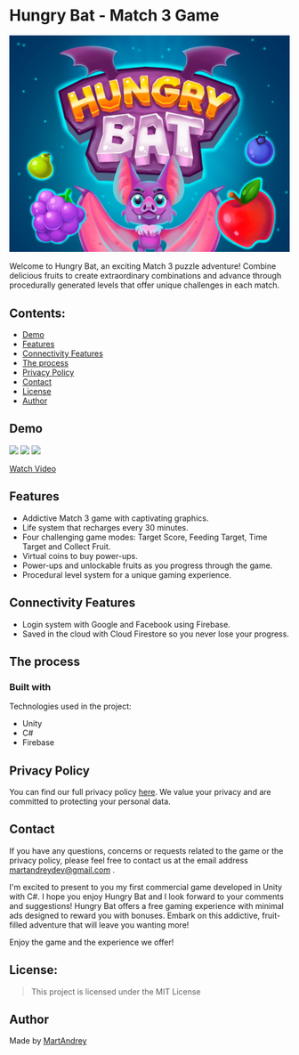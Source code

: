 # Hungry Bat - Match 3 Game

![Hungry Bat Logo](Assets/Sprites/Project/hungrybat_logo.png)

Welcome to Hungry Bat, an exciting Match 3 puzzle adventure! Combine delicious fruits to create extraordinary combinations and advance through procedurally generated levels that offer unique challenges in each match.

## Contents:

-   [Demo](#demo)
-   [Features](#features)
-   [Connectivity Features](#connectivity-features)
-   [The process](#the-process)
-   [Privacy Policy](#privacy-policy)
-   [Contact](#contact)
-   [License](#license)
-   [Author](#author)

## Demo

<img src="https://github.com/MartAndrey/Hungry_Bat/assets/94258941/b1e4001c-5a12-45b4-91cf-67e75c746baa" width="30%"></img>
<img src="https://github.com/MartAndrey/Hungry_Bat/assets/94258941/65ba4364-93c8-494b-817b-d9588dbea3bb" width="30%"></img>
<img src="https://github.com/MartAndrey/Hungry_Bat/assets/94258941/665dd799-b08b-4597-bf34-7db7ba48fd16" width="30%"></img>

[Watch Video](https://www.youtube.com/embed/Pu8vAirWgO4?si=PBLuCt3kibH2oB9b)

## Features
- Addictive Match 3 game with captivating graphics.
- Life system that recharges every 30 minutes.
- Four challenging game modes: Target Score, Feeding Target, Time Target and Collect Fruit.
- Virtual coins to buy power-ups.
- Power-ups and unlockable fruits as you progress through the game.
- Procedural level system for a unique gaming experience.

## Connectivity Features
- Login system with Google and Facebook using Firebase.
- Saved in the cloud with Cloud Firestore so you never lose your progress.

## The process
### **Built with**

Technologies used in the project:

-   Unity
-   C#
-   Firebase

## Privacy Policy
You can find our full privacy policy [here](https://martandrey.github.io/Hungry-Bat-Privacy-Policy/). We value your privacy and are committed to protecting your personal data.

## Contact
If you have any questions, concerns or requests related to the game or the privacy policy, please feel free to contact us at the email address [martandreydev@gmail.com](mailto:martandreydev@gmail.com) .

I'm excited to present to you my first commercial game developed in Unity with C#. I hope you enjoy Hungry Bat and I look forward to your comments and suggestions! Hungry Bat offers a free gaming experience with minimal ads designed to reward you with bonuses. Embark on this addictive, fruit-filled adventure that will leave you wanting more!

Enjoy the game and the experience we offer!

## License:
> This project is licensed under the MIT License

## Author
Made by [MartAndrey](https://www.linkedin.com/in/MartAndrey)
